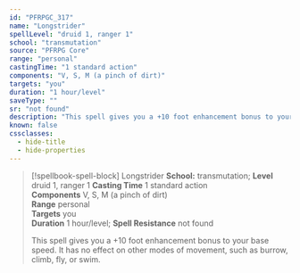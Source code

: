 ```yaml
---
id: "PFRPGC_317"
name: "Longstrider"
spellLevel: "druid 1, ranger 1"
school: "transmutation"
source: "PFRPG Core"
range: "personal"
castingTime: "1 standard action"
components: "V, S, M (a pinch of dirt)"
targets: "you"
duration: "1 hour/level"
saveType: ""
sr: "not found"
description: "This spell gives you a +10 foot enhancement bonus to your base speed. It has no effect on other modes of movement, such as burrow, climb, fly, or swim."
known: false
cssclasses:
  - hide-title
  - hide-properties
---
```


> [!spellbook-spell-block] Longstrider
> **School:** transmutation; **Level** druid 1, ranger 1
> **Casting Time** 1 standard action  
> **Components** V, S, M (a pinch of dirt)  
> **Range** personal  
> **Targets** you  
> **Duration** 1 hour/level; **Spell Resistance** not found
> 
> This spell gives you a +10 foot enhancement bonus to your base speed. It has no effect on other modes of movement, such as burrow, climb, fly, or swim.
